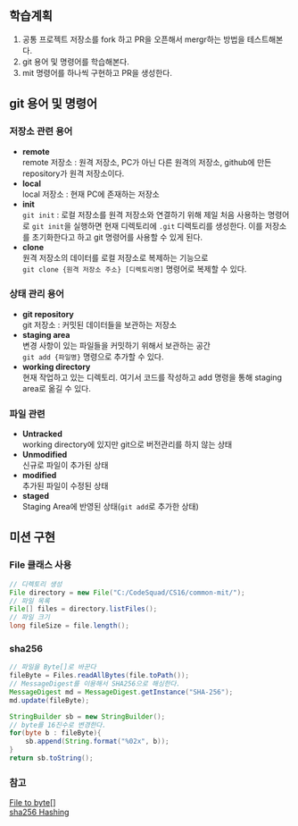 ## 학습계획
1. 공통 프로젝트 저장소를 fork 하고 PR을 오픈해서 mergr하는 방법을 테스트해본다.
2. git 용어 및 명령어를 학습해본다.
3. mit 명령어를 하나씩 구현하고 PR을 생성한다.
## git 용어 및 명령어
### 저장소 관련 용어
- **remote**  
  remote 저장소 : 원격 저장소, PC가 아닌 다른 원격의 저장소, github에 만든 repository가 원격 저장소이다.
- **local**  
  local 저장소 : 현재 PC에 존재하는 저장소
- **init**  
  `git init` : 로컬 저장소를 원격 저장소와 연결하기 위해 제일 처음 사용하는 명령어로 `git init`을 실행하면 현재
  디렉토리에 `.git` 디렉토리를 생성한다. 이를 저장소를 초기화한다고 하고 git 명령어를 사용할 수 있게 된다.
- **clone**  
  원격 저장소의 데이터를 로컬 저장소로 복제하는 기능으로  
  `git clone {원격 저장소 주소} [디렉토리명]` 명령어로 복제할 수 있다.
### 상태 관리 용어
- **git repository**  
git 저장소 : 커밋된 데이터들을 보관하는 저장소
- **staging area**  
변경 사항이 있는 파일들을 커밋하기 위해서 보관하는 공간  
`git add {파일명}` 명령으로 추가할 수 있다.  
- **working directory**  
현재 작업하고 있는 디렉토리. 여기서 코드를 작성하고 add 명령을 통해 staging area로 옮길 수 있다.  
### 파일 관련
- **Untracked**  
working directory에 있지만 git으로 버전관리를 하지 않는 상태  
- **Unmodified**  
신규로 파일이 추가된 상태  
- **modified**  
추가된 파일이 수정된 상태  
- **staged**  
Staging Area에 반영된 상태(`git add`로 추가한 상태)

## 미션 구현
### File 클래스 사용
```java
// 디렉토리 생성
File directory = new File("C:/CodeSquad/CS16/common-mit/");
// 파일 목록
File[] files = directory.listFiles();
// 파일 크기
long fileSize = file.length();
```
### sha256
```java
// 파일을 Byte[]로 바꾼다
fileByte = Files.readAllBytes(file.toPath());
// MessageDigest를 이용해서 SHA256으로 해싱한다.
MessageDigest md = MessageDigest.getInstance("SHA-256");
md.update(fileByte);

StringBuilder sb = new StringBuilder();
// byte를 16진수로 변경한다.
for(byte b : fileByte){
    sb.append(String.format("%02x", b));
}
return sb.toString();
```
### 참고
[File to byte[]](https://blog.naver.com/PostView.naver?blogId=hj_kim97&logNo=222309453794&redirect=Dlog&widgetTypeCall=true&directAccess=false)  
[sha256 Hashing](https://needjarvis.tistory.com/251)